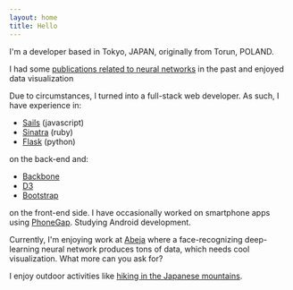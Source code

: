 ```yaml
---
layout: home
title: Hello
---
```


I'm a developer based in Tokyo, JAPAN, originally from Torun, POLAND.

I had some [publications related to neural networks](https://umk.academia.edu/LeszekRybicki) in the past and enjoyed data visualization

Due to circumstances, I turned into a full-stack web developer. As such, I have experience in:

 - [Sails](http://sailsjs.org/) (javascript)
 - [Sinatra](http://www.sinatrarb.com/) (ruby)
 - [Flask](http://flask.pocoo.org/) (python)

on the back-end and:

 - [Backbone](http://backbonejs.org/)
 - [D3](http://d3js.org/)
 - [Bootstrap](http://getbootstrap.com/)

on the front-end side. I have occasionally worked on smartphone apps using [PhoneGap](http://phonegap.com/). Studying Android development.

Currently, I'm enjoying work at [Abeja](http://abeja.asia) where a face-recognizing deep-learning neural network produces tons of data, which needs cool visualization. What more can you ask for?

I enjoy outdoor activities like [hiking in the Japanese mountains](http://jambointernational.org).
